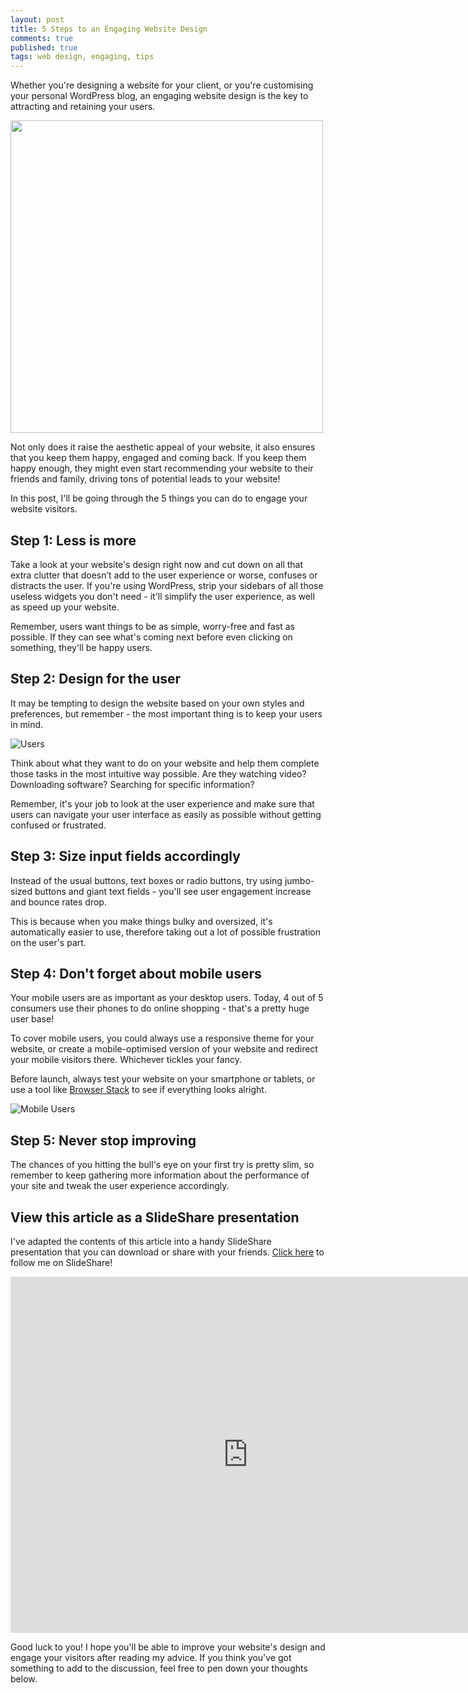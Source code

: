 ```yaml
---
layout: post
title: 5 Steps to an Engaging Website Design
comments: true
published: true
tags: web design, engaging, tips
---
```

Whether you're designing a website for your client, or you're customising your personal WordPress blog, an engaging website design is the key to attracting and retaining your users. 

<img src="https://c1.staticflickr.com/8/7389/26778926664_9d66cbc4f3_c.jpg" height="500px">

Not only does it raise the aesthetic appeal of your website, it also ensures that you keep them happy, engaged and coming back. If you keep them happy enough, they might even start recommending your website to their friends and family, driving tons of potential leads to your website!
<!--excerpt-->
In this post, I'll be going through the 5 things you can do to engage your website visitors.

## Step 1: Less is more

Take a look at your website's design right now and cut down on all that extra clutter that doesn’t add to the user experience or worse, confuses or distracts the user. If you're using WordPress, strip your sidebars of all those useless widgets you don't need - it'll simplify the user experience, as well as speed up your website.

Remember, users want things to be as simple, worry-free and fast as possible. If they can see what's coming next before even clicking on something, they'll be happy users.

## Step 2: Design for the user

It may be tempting to design the website based on your own styles and preferences, but remember - the most important thing is to keep your users in mind. 

![Users](https://c1.staticflickr.com/8/7535/26779883344_30bca9807a_c.jpg)

Think about what they want to do on your website and help them complete those tasks in the most intuitive way possible. Are they watching video? Downloading software? Searching for specific information? 

Remember, it's your job to look at the user experience and make sure that users can navigate your user interface as easily as possible without getting confused or frustrated.

## Step 3: Size input fields accordingly

Instead of the usual buttons, text boxes or radio buttons, try using jumbo-sized buttons and giant text fields - you'll see user engagement increase and bounce rates drop.

This is because when you make things bulky and oversized, it's automatically easier to use, therefore taking out a lot of possible frustration on the user's part.

## Step 4: Don't forget about mobile users

Your mobile users are as important as your desktop users. Today, 4 out of 5 consumers use their phones to do online shopping - that's a pretty huge user base! 

To cover mobile users, you could always use a responsive theme for your website, or create a mobile-optimised version of your website and redirect your mobile visitors there. Whichever tickles your fancy.

Before launch, always test your website on your smartphone or tablets, or use a tool like [Browser Stack](https://www.browserstack.com/) to see if everything looks alright.

![Mobile Users](https://c5.staticflickr.com/8/7401/27353874036_eab07547b7_c.jpg)

## Step 5: Never stop improving

The chances of you hitting the bull's eye on your first try is pretty slim, so remember to keep gathering more information about the performance of your site and tweak the user experience accordingly.

## View this article as a SlideShare presentation

I've adapted the contents of this article into a handy SlideShare presentation that you can download or share with your friends. [Click here](http://www.slideshare.net/BrunoT4) to follow me on SlideShare!

<iframe src="http://www.slideshare.net/BrunoT4/slideshelf" width="760px" height="570px" frameborder="0" marginwidth="0" marginheight="0" scrolling="no" style="border:none;" allowfullscreen webkitallowfullscreen mozallowfullscreen></iframe>

Good luck to you! I hope you'll be able to improve your website's design and engage your visitors after reading my advice. If you think you've got something to add to the discussion, feel free to pen down your thoughts below.
